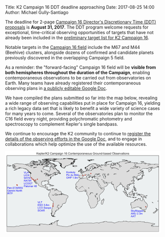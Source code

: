 Title: K2 Campaign 16 DDT deadline approaching
Date: 2017-08-25 14:00
Author: Michael Gully-Santiago

The deadline for 2-page
[Campaign 16 Director's Discretionary Time (DDT) proposals](k2-ddt.html)
is **August 31, 2017**.
The DDT program welcome requests for exceptional, time-critical
observing opportunities of targets that have not already been included in the
[preliminary target list for K2 Campaign 16](k2-campaign-16-preliminary-target-list-available.html).

Notable targets in the [Campaign 16 field](/images/k2/k2-c16-field.png)
include the M67 and M44 (Beehive) clusters,
alongside dozens of confirmed and candidate planets previously discovered in the overlapping Campaign 5 field.

As a reminder: the "forward-facing" Campaign 16 field
will be **visible from both hemispheres throughout the duration of the Campaign**,
enabling contemporaneous observations to be carried out from observatories on Earth. Many teams have already registered their contemporaneous observing plans in [a publicly editable Google Doc](share-your-plan-for-k2-campaign-16-ancillary-observations.html).

We have compiled the plans submitted so far into the map below,
revealing a wide range of observing capabilities put in place for Campaign 16,
yielding a rich legacy data set that is likely to benefit a wide variety of science cases for many years to come.
Several of the observatories plan to monitor the C16 field every night,
providing polychromatic photometry and spectroscopy to complement Kepler's single bandpass.

We continue to encourage the K2 community to continue to [register
the details of the observing efforts in the Google Doc](share-your-plan-for-k2-campaign-16-ancillary-observations.html),
and to engage in collaborations which help optimize the use of the available resources.

[![Map of selected ground-based observations of the Campaign 16 field](images/K2C16_global_map.png)](images/K2C16_global_map.png)
